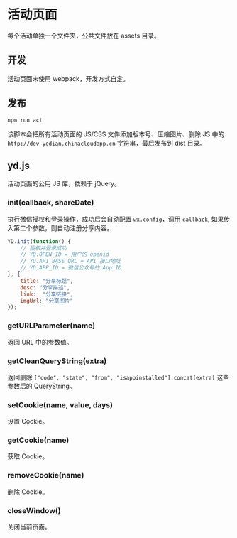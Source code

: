 # 活动页面

每个活动单独一个文件夹，公共文件放在 assets 目录。

## 开发

活动页面未使用 webpack，开发方式自定。

## 发布

```
npm run act
```

该脚本会把所有活动页面的 JS/CSS 文件添加版本号、压缩图片、删除 JS 中的 `http://dev-yedian.chinacloudapp.cn` 字符串，最后发布到 dist 目录。

## yd.js

活动页面的公用 JS 库，依赖于 jQuery。

### init(callback, shareDate)

执行微信授权和登录操作，成功后会自动配置 `wx.config`，调用 `callback`, 如果传入第二个参数，则自动注册分享内容。

```javascript
YD.init(function() {
    // 授权并登录成功
    // YD.OPEN_ID = 用户的 openid
    // YD.API_BASE_URL = API 接口地址
    // YD.APP_ID = 微信公众号的 App ID
}, {
    title: "分享标题",
    desc: "分享描述",
    link:  "分享链接",
    imgUrl: "分享图片"
});
```

### getURLParameter(name)

返回 URL 中的参数值。

### getCleanQueryString(extra)

返回删除 `["code", "state", "from", "isappinstalled"].concat(extra)` 这些参数后的 QueryString。

### setCookie(name, value, days)

设置 Cookie。

### getCookie(name)

获取 Cookie。

### removeCookie(name)

删除 Cookie。

### closeWindow()

关闭当前页面。